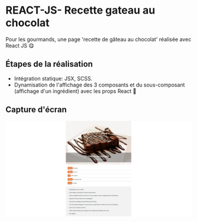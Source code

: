 # REACT-JS- Recette gateau au chocolat

Pour les gourmands, une page 'recette de gâteau au chocolat' réalisée avec React JS :yum:

## Étapes de la réalisation

- Intégration statique: JSX, SCSS.
- Dynamisation de l'affichage des 3 composants et du sous-composant (affichage d'un ingrédient) avec les props React :tada:

## Capture d'écran

![Alt](recette-gateau-chocolat.jpg "Capture d'écran de ma page 'Recette gâteau au chocolat'")
